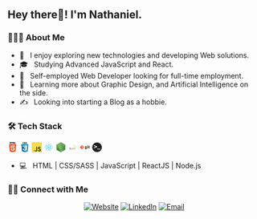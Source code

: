 

<!--
- 🔭 I’m currently working on ...
- 🌱 I’m currently learning ...
- 👯 I’m looking to collaborate on ...
- 🤔 I’m looking for help with ...
- 💬 Ask me about ...
- 📫 How to reach me: ...
- 😄 Pronouns: ...
- ⚡ Fun fact: ...
-->

<h2> Hey there👋! I'm Nathaniel.</h2>

<h3> 👨🏻‍💻 About Me </h3>

- 🤔 &nbsp; I enjoy exploring new technologies and developing Web solutions.
- 🎓 &nbsp; Studying Advanced JavaScript and React.
- 💼 &nbsp; Self-employed Web Developer looking for full-time employment.
- 🌱 &nbsp; Learning more about Graphic Design, and Artificial Intelligence on the side.
- ✍️ &nbsp; Looking into starting a Blog as a hobbie.

<h3>🛠 Tech Stack</h3>

<code><img height="20" src="https://raw.githubusercontent.com/github/explore/80688e429a7d4ef2fca1e82350fe8e3517d3494d/topics/html/html.png"></code>
<code><img height="20" src="https://raw.githubusercontent.com/github/explore/80688e429a7d4ef2fca1e82350fe8e3517d3494d/topics/css/css.png"></code>
<code><img height="20" src="https://raw.githubusercontent.com/github/explore/80688e429a7d4ef2fca1e82350fe8e3517d3494d/topics/javascript/javascript.png"></code>
<code><img height="20" src="https://raw.githubusercontent.com/github/explore/80688e429a7d4ef2fca1e82350fe8e3517d3494d/topics/react/react.png"></code>
<code><img height="20" src="https://raw.githubusercontent.com/github/explore/80688e429a7d4ef2fca1e82350fe8e3517d3494d/topics/nodejs/nodejs.png"></code>
<code><img height="20" src="https://raw.githubusercontent.com/github/explore/80688e429a7d4ef2fca1e82350fe8e3517d3494d/topics/mysql/mysql.png"></code>
<code><img height="20" src="https://raw.githubusercontent.com/github/explore/80688e429a7d4ef2fca1e82350fe8e3517d3494d/topics/git/git.png"></code>
<code><img height="20" src="https://raw.githubusercontent.com/github/explore/80688e429a7d4ef2fca1e82350fe8e3517d3494d/topics/terminal/terminal.png"></code>
<!-- <code><img height="20" src="https://raw.githubusercontent.com/github/explore/80688e429a7d4ef2fca1e82350fe8e3517d3494d/topics/php/php.png"></code> -->



- 💻 &nbsp;  HTML | CSS/SASS | JavaScript | ReactJS | Node.js
<!-- - 🛢 &nbsp; MySQL | MongoDB -->
<!-- - 🔧 &nbsp; Git -->
<!-- - 🖥 &nbsp; Illustrator | Photoshop | Adobe XD | Figma -->

<!--[![Nathaniel's GitHub Stats](https://github-readme-stats.vercel.app/api?username=NathanielDaniels)](https://github.com/NathanielDaniels)-->
<h3> 🤝🏻 Connect with Me </h3>

<p align="center">
<a href="https://nathanieldaniels.github.io/"><img alt="Website" src="https://img.shields.io/badge/Website-www.nathanieldaniels.github.io-blue?style=flat-square&logo=google-chrome"></a>
<a href="https://www.linkedin.com/in/nathaniel-daniels/"><img alt="LinkedIn" src="https://img.shields.io/badge/LinkedIn-Nathaniel%20Daniels-blue?style=flat-square&logo=linkedin"></a>
<!-- <a href="https://www.instagram.com/nathanieldaniels_/"><img alt="Instagram" src="https://img.shields.io/badge/Instagram-nathanieldaniels_-blue?style=flat-square&logo=instagram"></a> -->
<a href="mailto:nathanieldaniels.dev@gmail.com"><img alt="Email" src="https://img.shields.io/badge/Email-NathanielDaniels.dev@gmail.com-blue?style=flat-square&logo=gmail"></a>
</p>

